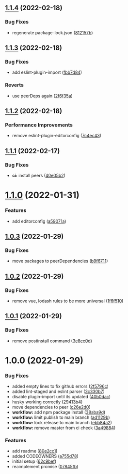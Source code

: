 ## [1.1.4](https://github.com/demvsystems/eslint-config-liebe/compare/v1.1.3...v1.1.4) (2022-02-18)


### Bug Fixes

* regenerate package-lock.json ([812157b](https://github.com/demvsystems/eslint-config-liebe/commit/812157b624278c8212af35030713e7f33de51f1e))

## [1.1.3](https://github.com/demvsystems/eslint-config-liebe/compare/v1.1.2...v1.1.3) (2022-02-18)


### Bug Fixes

* add eslint-plugin-import ([fbb7d84](https://github.com/demvsystems/eslint-config-liebe/commit/fbb7d845a611241ea9ad3dfc4b49917586362ea9))


### Reverts

* use peerDeps again ([2f6f35a](https://github.com/demvsystems/eslint-config-liebe/commit/2f6f35a492e007c8f584b7e653f934264736a1d8))

## [1.1.2](https://github.com/demvsystems/eslint-config-liebe/compare/v1.1.1...v1.1.2) (2022-02-18)


### Performance Improvements

* remove eslint-plugin-editorconfig ([7c4ec43](https://github.com/demvsystems/eslint-config-liebe/commit/7c4ec4301f4e7ed7ca9a836953113110c750cbdf))

## [1.1.1](https://github.com/demvsystems/eslint-config-liebe/compare/v1.1.0...v1.1.1) (2022-02-17)


### Bug Fixes

* **ci:** install peers ([40e05b2](https://github.com/demvsystems/eslint-config-liebe/commit/40e05b2b6506044786c287b9369373bf13bac7e7))

# [1.1.0](https://github.com/demvsystems/eslint-config-liebe/compare/v1.0.3...v1.1.0) (2022-01-31)


### Features

* add editorconfig ([a59071a](https://github.com/demvsystems/eslint-config-liebe/commit/a59071ac09238fb7dfc66db29546e3e50464e515))

## [1.0.3](https://github.com/demvsystems/eslint-config-liebe/compare/v1.0.2...v1.0.3) (2022-01-29)


### Bug Fixes

* move packages to peerDependencies ([b9f6711](https://github.com/demvsystems/eslint-config-liebe/commit/b9f6711c574d1bfc06f76eb9fe63ffc900d91af3))

## [1.0.2](https://github.com/demvsystems/eslint-config-liebe/compare/v1.0.1...v1.0.2) (2022-01-29)


### Bug Fixes

* remove vue, lodash rules to be more universal ([1f6f510](https://github.com/demvsystems/eslint-config-liebe/commit/1f6f51007af7d049b13dabf8bd07175386e5bba0))

## [1.0.1](https://github.com/demvsystems/eslint-config-liebe/compare/v1.0.0...v1.0.1) (2022-01-29)


### Bug Fixes

* remove postinstall command ([3e8cc0d](https://github.com/demvsystems/eslint-config-liebe/commit/3e8cc0de17da70a0e9eaa762a17772e7c841ecc7))

# 1.0.0 (2022-01-29)


### Bug Fixes

* added empty lines to fix github errors ([2f5796c](https://github.com/demvsystems/eslint-config-liebe/commit/2f5796c9b263b95a5d1c63a58efaaf01c41c9090))
* added lint-staged and eslint parser ([3c330b7](https://github.com/demvsystems/eslint-config-liebe/commit/3c330b776c0d701b3fa8fa6cf65a394cc93707fc))
* disable plugin-import until its updated ([40b0dac](https://github.com/demvsystems/eslint-config-liebe/commit/40b0dac323f315048900f07b68bf737b0d8ffd7e))
* husky working correctly ([29413b4](https://github.com/demvsystems/eslint-config-liebe/commit/29413b4e952c5109da95f439081dedd5a9ad4da0))
* move dependencies to peer ([c26e2d0](https://github.com/demvsystems/eslint-config-liebe/commit/c26e2d093a65559dab821af25fccf7b5f5dd2c04))
* **workflow:** add npm package install ([38aba9d](https://github.com/demvsystems/eslint-config-liebe/commit/38aba9d0f1abef1e0fb976b608c15973bd51074b))
* **workflow:** limit publish to main branch ([ad1129b](https://github.com/demvsystems/eslint-config-liebe/commit/ad1129b077efa4319c2ef6114b0cca2bcab3cb39))
* **workflow:** lock release to main branch ([ebb84a2](https://github.com/demvsystems/eslint-config-liebe/commit/ebb84a24ef9a96d3b4fb6aeadb8a1a6de94c1080))
* **workflow:** remove master from ci check ([3a49884](https://github.com/demvsystems/eslint-config-liebe/commit/3a49884305dc062678fa5973363e9e00c9bca561))


### Features

* add readme ([80e2cc1](https://github.com/demvsystems/eslint-config-liebe/commit/80e2cc1bc60b10dcebd2a26ac1e6d2601fd0d0b9))
* added CODEOWNERS ([a755d78](https://github.com/demvsystems/eslint-config-liebe/commit/a755d78ed32a84e29fd78c8496801b0ac619dd8e))
* initial setup ([62c9bef](https://github.com/demvsystems/eslint-config-liebe/commit/62c9bef291480f810a76c8c441e054882ba9f7b6))
* reaimplement promise ([07845fb](https://github.com/demvsystems/eslint-config-liebe/commit/07845fb6f43c06b66d9d608ad1635831155bb79d))
